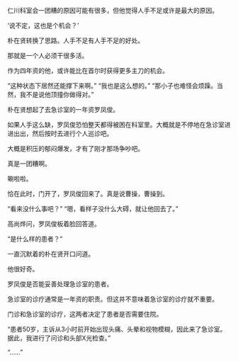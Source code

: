 仁川科室会一团糟的原因可能有很多，但他觉得人手不足或许是最大的原因。

‘说不定，这也是个机会？’

朴在贤转换了思路。人手不足有人手不足的好处。

那就是一个人必须干很多活。

作为四年资的他，或许能比在首尔时获得更多主刀的机会。

“这种状态下居然还能撑下来啊。”
“我也是这么想的。”
“那小子也难怪会烦躁。当然，我不是说他顶撞你做得对。”

朴在贤想起了去急诊室的一年资罗凤俊。

如果人手这么缺，罗凤俊恐怕整天都得被困在科室里。大概就是不停地在急诊室进进出出，然后按时去进行个人巡诊吧。

大概是积压的郁闷爆发，才有了刚才那场争吵吧。

真是一团糟啊。

唰啦啦。

恰在此时，门开了，罗凤俊回来了。真是说曹操，曹操到。

“看来没什么事吧？”
“嗯，看样子没什么大碍，就让他回去了。”

高尚烨问，罗凤俊板着脸回答道。

“是什么样的患者？”

一直沉默着的朴在贤开口问道。

他很好奇。

罗凤俊是否能妥善处理急诊室的患者。

急诊室的诊疗通常是一年资的职责。但这并不意味着急诊室的诊疗就不重要。

门诊和急诊室的诊疗，这两者决定了患者是否需要住院。

“患者50岁，主诉从3小时前开始出现头痛、头晕和视物模糊，因此来了急诊室。据此，我进行了问诊和头部X光检查。”

“……”